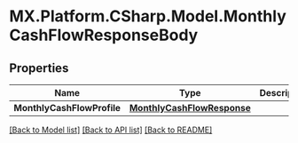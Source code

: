# MX.Platform.CSharp.Model.MonthlyCashFlowResponseBody

## Properties

Name | Type | Description | Notes
------------ | ------------- | ------------- | -------------
**MonthlyCashFlowProfile** | [**MonthlyCashFlowResponse**](MonthlyCashFlowResponse.md) |  | [optional] 

[[Back to Model list]](../README.md#documentation-for-models) [[Back to API list]](../README.md#documentation-for-api-endpoints) [[Back to README]](../README.md)

